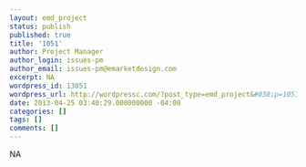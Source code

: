 ```yaml
---
layout: emd_project
status: publish
published: true
title: '1051'
author: Project Manager
author_login: issues-pm
author_email: issues-pm@emarketdesign.com
excerpt: NA
wordpress_id: 13051
wordpress_url: http://wordpressc.com/?post_type=emd_project&#038;p=1051
date: 2013-04-25 03:40:29.000000000 -04:00
categories: []
tags: []
comments: []
---
```

NA
